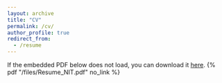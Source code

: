 ```yaml
---
layout: archive
title: "CV"
permalink: /cv/
author_profile: true
redirect_from:
  - /resume
---
```


If the embedded PDF below does not load, you can download it [here](https://github.com/tripto03/nafis-tripto.github.io/tree/master/files/Resume_NIT.pdf).
{% pdf "/files/Resume_NIT.pdf" no_link %}
